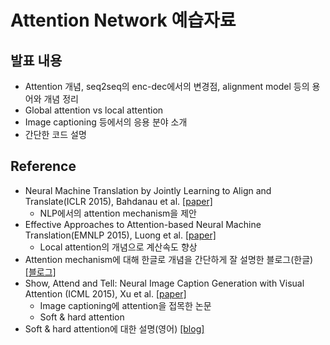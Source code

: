 # Attention Network 예습자료

## 발표 내용

* Attention 개념, seq2seq의 enc-dec에서의 변경점, alignment model 등의 용어와 개념 정리
* Global attention vs local attention
* Image captioning 등에서의 응용 분야 소개
* 간단한 코드 설명

## Reference

* Neural Machine Translation by Jointly Learning to Align and Translate(ICLR 2015), Bahdanau et al. [[paper]](https://arxiv.org/abs/1409.0473)
	* NLP에서의 attention mechanism을 제안
* Effective Approaches to Attention-based Neural Machine Translation(EMNLP 2015), Luong et al. [[paper]](https://arxiv.org/abs/1508.04025)
	* Local attention의 개념으로 계산속도 향상
* Attention mechanism에 대해 한글로 개념을 간단하게 잘 설명한 블로그(한글) [[블로그]](https://ratsgo.github.io/from%20frequency%20to%20semantics/2017/10/06/attention/)
* Show, Attend and Tell: Neural Image Caption Generation with Visual Attention (ICML 2015), Xu et al. [[paper]](https://arxiv.org/abs/1502.03044)
	* Image captioning에 attention을 접목한 논문
	* Soft & hard attention
* Soft & hard attention에 대한 설명(영어) [[blog]](https://jhui.github.io/2017/03/15/Soft-and-hard-attention/)
